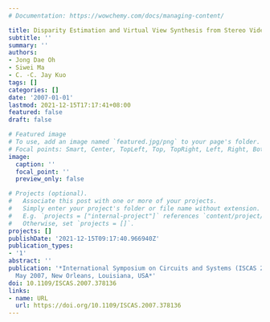 ```yaml
---
# Documentation: https://wowchemy.com/docs/managing-content/

title: Disparity Estimation and Virtual View Synthesis from Stereo Video
subtitle: ''
summary: ''
authors:
- Jong Dae Oh
- Siwei Ma
- C. -C. Jay Kuo
tags: []
categories: []
date: '2007-01-01'
lastmod: 2021-12-15T17:17:41+08:00
featured: false
draft: false

# Featured image
# To use, add an image named `featured.jpg/png` to your page's folder.
# Focal points: Smart, Center, TopLeft, Top, TopRight, Left, Right, BottomLeft, Bottom, BottomRight.
image:
  caption: ''
  focal_point: ''
  preview_only: false

# Projects (optional).
#   Associate this post with one or more of your projects.
#   Simply enter your project's folder or file name without extension.
#   E.g. `projects = ["internal-project"]` references `content/project/deep-learning/index.md`.
#   Otherwise, set `projects = []`.
projects: []
publishDate: '2021-12-15T09:17:40.966940Z'
publication_types:
- '1'
abstract: ''
publication: '*International Symposium on Circuits and Systems (ISCAS 2007), 27-20
  May 2007, New Orleans, Louisiana, USA*'
doi: 10.1109/ISCAS.2007.378136
links:
- name: URL
  url: https://doi.org/10.1109/ISCAS.2007.378136
---
```

